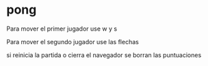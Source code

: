 # pong

Para mover el primer jugador use w y s

Para mover el segundo jugador use las flechas

si reinicia la partida o cierra el navegador se borran las puntuaciones
